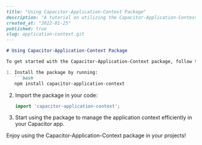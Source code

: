 ```markdown
---
title: "Using Capacitor-Application-Context Package"
description: "A tutorial on utilizing the Capacitor-Application-Context package for handling app context in Capacitor apps."
created_at: "2022-01-25"
published: true
slug: application-context.git
---

# Using Capacitor-Application-Context Package

To get started with the Capacitor-Application-Context package, follow these steps:

1. Install the package by running:
   ```bash
   npm install capacitor-application-context
   ```

2. Import the package in your code:
   ```javascript
   import 'capacitor-application-context';
   ```

3. Start using the package to manage the application context efficiently in your Capacitor app.

Enjoy using the Capacitor-Application-Context package in your projects!
```
```  
